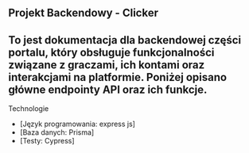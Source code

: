 ## Projekt Backendowy - Clicker
## To jest dokumentacja dla backendowej części portalu, który obsługuje funkcjonalności związane z graczami, ich kontami oraz interakcjami na platformie. Poniżej opisano główne endpointy API oraz ich funkcje.

Technologie
* [Język programowania: express js]
* [Baza danych: Prisma]
* [Testy: Cypress]
